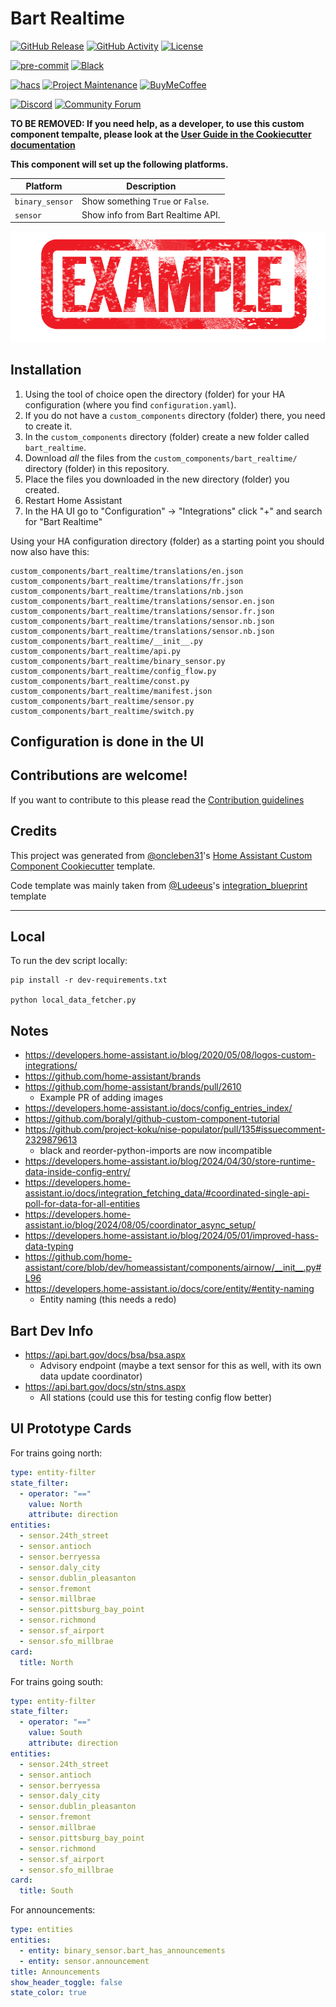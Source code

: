 # Bart Realtime

[![GitHub Release][releases-shield]][releases]
[![GitHub Activity][commits-shield]][commits]
[![License][license-shield]](LICENSE)

[![pre-commit][pre-commit-shield]][pre-commit]
[![Black][black-shield]][black]

[![hacs][hacsbadge]][hacs]
[![Project Maintenance][maintenance-shield]][user_profile]
[![BuyMeCoffee][buymecoffeebadge]][buymecoffee]

[![Discord][discord-shield]][discord]
[![Community Forum][forum-shield]][forum]

**TO BE REMOVED: If you need help, as a developer, to use this custom component tempalte,
please look at the [User Guide in the Cookiecutter documentation](https://cookiecutter-homeassistant-custom-component.readthedocs.io/en/stable/quickstart.html)**

**This component will set up the following platforms.**

| Platform        | Description                       |
| --------------- | --------------------------------- |
| `binary_sensor` | Show something `True` or `False`. |
| `sensor`        | Show info from Bart Realtime API. |

![example][exampleimg]

## Installation

1. Using the tool of choice open the directory (folder) for your HA configuration (where you find `configuration.yaml`).
2. If you do not have a `custom_components` directory (folder) there, you need to create it.
3. In the `custom_components` directory (folder) create a new folder called `bart_realtime`.
4. Download _all_ the files from the `custom_components/bart_realtime/` directory (folder) in this repository.
5. Place the files you downloaded in the new directory (folder) you created.
6. Restart Home Assistant
7. In the HA UI go to "Configuration" -> "Integrations" click "+" and search for "Bart Realtime"

Using your HA configuration directory (folder) as a starting point you should now also have this:

```text
custom_components/bart_realtime/translations/en.json
custom_components/bart_realtime/translations/fr.json
custom_components/bart_realtime/translations/nb.json
custom_components/bart_realtime/translations/sensor.en.json
custom_components/bart_realtime/translations/sensor.fr.json
custom_components/bart_realtime/translations/sensor.nb.json
custom_components/bart_realtime/translations/sensor.nb.json
custom_components/bart_realtime/__init__.py
custom_components/bart_realtime/api.py
custom_components/bart_realtime/binary_sensor.py
custom_components/bart_realtime/config_flow.py
custom_components/bart_realtime/const.py
custom_components/bart_realtime/manifest.json
custom_components/bart_realtime/sensor.py
custom_components/bart_realtime/switch.py
```

## Configuration is done in the UI

<!---->

## Contributions are welcome!

If you want to contribute to this please read the [Contribution guidelines](CONTRIBUTING.md)

## Credits

This project was generated from [@oncleben31](https://github.com/oncleben31)'s [Home Assistant Custom Component Cookiecutter](https://github.com/oncleben31/cookiecutter-homeassistant-custom-component) template.

Code template was mainly taken from [@Ludeeus](https://github.com/ludeeus)'s [integration_blueprint][integration_blueprint] template

---

[integration_blueprint]: https://github.com/custom-components/integration_blueprint
[black]: https://github.com/psf/black
[black-shield]: https://img.shields.io/badge/code%20style-black-000000.svg?style=for-the-badge
[buymecoffee]: https://www.buymeacoffee.com/jzucker2
[buymecoffeebadge]: https://img.shields.io/badge/buy%20me%20a%20coffee-donate-yellow.svg?style=for-the-badge
[commits-shield]: https://img.shields.io/github/commit-activity/y/jzucker2/bart-realtime.svg?style=for-the-badge
[commits]: https://github.com/jzucker2/bart-realtime/commits/main
[hacs]: https://hacs.xyz
[hacsbadge]: https://img.shields.io/badge/HACS-Custom-orange.svg?style=for-the-badge
[discord]: https://discord.gg/Qa5fW2R
[discord-shield]: https://img.shields.io/discord/330944238910963714.svg?style=for-the-badge
[exampleimg]: example.png
[forum-shield]: https://img.shields.io/badge/community-forum-brightgreen.svg?style=for-the-badge
[forum]: https://community.home-assistant.io/
[license-shield]: https://img.shields.io/github/license/jzucker2/bart-realtime.svg?style=for-the-badge
[maintenance-shield]: https://img.shields.io/badge/maintainer-%40jzucker2-blue.svg?style=for-the-badge
[pre-commit]: https://github.com/pre-commit/pre-commit
[pre-commit-shield]: https://img.shields.io/badge/pre--commit-enabled-brightgreen?style=for-the-badge
[releases-shield]: https://img.shields.io/github/release/jzucker2/bart-realtime.svg?style=for-the-badge
[releases]: https://github.com/jzucker2/bart-realtime/releases
[user_profile]: https://github.com/jzucker2

## Local

To run the dev script locally:

```
pip install -r dev-requirements.txt

python local_data_fetcher.py
```

## Notes

- https://developers.home-assistant.io/blog/2020/05/08/logos-custom-integrations/
- https://github.com/home-assistant/brands
- https://github.com/home-assistant/brands/pull/2610
  - Example PR of adding images
- https://developers.home-assistant.io/docs/config_entries_index/
- https://github.com/boralyl/github-custom-component-tutorial
- https://github.com/project-koku/nise-populator/pull/135#issuecomment-2329879613
  - black and reorder-python-imports are now incompatible
- https://developers.home-assistant.io/blog/2024/04/30/store-runtime-data-inside-config-entry/
- https://developers.home-assistant.io/docs/integration_fetching_data/#coordinated-single-api-poll-for-data-for-all-entities
- https://developers.home-assistant.io/blog/2024/08/05/coordinator_async_setup/
- https://developers.home-assistant.io/blog/2024/05/01/improved-hass-data-typing
- https://github.com/home-assistant/core/blob/dev/homeassistant/components/airnow/__init__.py#L96
- https://developers.home-assistant.io/docs/core/entity/#entity-naming
  - Entity naming (this needs a redo)

## Bart Dev Info

- https://api.bart.gov/docs/bsa/bsa.aspx
  - Advisory endpoint (maybe a text sensor for this as well, with its own data update coordinator)
- https://api.bart.gov/docs/stn/stns.aspx
  - All stations (could use this for testing config flow better)

## UI Prototype Cards

For trains going north:

```yaml
type: entity-filter
state_filter:
  - operator: "=="
    value: North
    attribute: direction
entities:
  - sensor.24th_street
  - sensor.antioch
  - sensor.berryessa
  - sensor.daly_city
  - sensor.dublin_pleasanton
  - sensor.fremont
  - sensor.millbrae
  - sensor.pittsburg_bay_point
  - sensor.richmond
  - sensor.sf_airport
  - sensor.sfo_millbrae
card:
  title: North
```

For trains going south:

```yaml
type: entity-filter
state_filter:
  - operator: "=="
    value: South
    attribute: direction
entities:
  - sensor.24th_street
  - sensor.antioch
  - sensor.berryessa
  - sensor.daly_city
  - sensor.dublin_pleasanton
  - sensor.fremont
  - sensor.millbrae
  - sensor.pittsburg_bay_point
  - sensor.richmond
  - sensor.sf_airport
  - sensor.sfo_millbrae
card:
  title: South
```

For announcements:

```yaml
type: entities
entities:
  - entity: binary_sensor.bart_has_announcements
  - entity: sensor.announcement
title: Announcements
show_header_toggle: false
state_color: true
```
